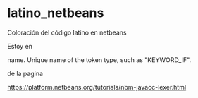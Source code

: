 # latino_netbeans
Coloración del código latino en netbeans

Estoy en 

name. Unique name of the token type, such as "KEYWORD_IF".

de la pagina


https://platform.netbeans.org/tutorials/nbm-javacc-lexer.html

